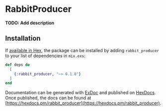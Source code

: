 # RabbitProducer

**TODO: Add description**

## Installation

If [available in Hex](https://hex.pm/docs/publish), the package can be installed
by adding `rabbit_producer` to your list of dependencies in `mix.exs`:

```elixir
def deps do
  [
    {:rabbit_producer, "~> 0.1.0"}
  ]
end
```

Documentation can be generated with [ExDoc](https://github.com/elixir-lang/ex_doc)
and published on [HexDocs](https://hexdocs.pm). Once published, the docs can
be found at [https://hexdocs.pm/rabbit_producer](https://hexdocs.pm/rabbit_producer).

